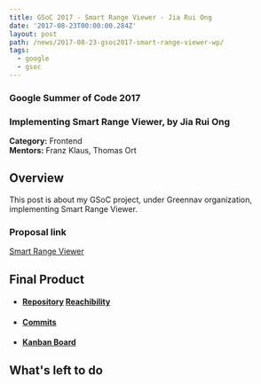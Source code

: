 ```yaml
---
title: GSoC 2017 - Smart Range Viewer - Jia Rui Ong
date: '2017-08-23T00:00:00.284Z'
layout: post
path: /news/2017-08-23-gsoc2017-smart-range-viewer-wp/
tags:
  - google
  - gsoc
---
```


### Google Summer of Code 2017
### Implementing Smart Range Viewer, by Jia Rui Ong

**Category:** Frontend  
**Mentors:** Franz Klaus, Thomas Ort

## Overview

This post is about my GSoC project, under Greennav organization, implementing Smart Range Viewer.

### Proposal link

[Smart Range Viewer](https://summerofcode.withgoogle.com/serve/5186012622880768/)

## Final Product

  * #### [Repository](https://github.com/Greennav/GreenNav) [Reachibility](https://github.com/jrios6/GreenNav/tree/reachability)

  * #### [Commits](https://github.com/jrios6/GreenNav/commits/reachability)

  * #### [Kanban Board](https://github.com/orgs/Greennav/projects/1)

## What's left to do
